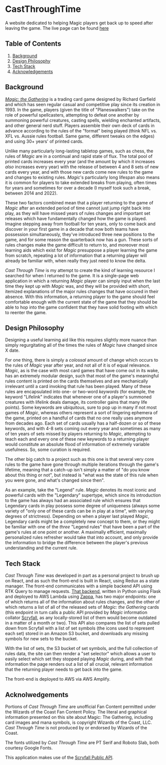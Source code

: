 # CastThroughTime
A website dedicated to helping Magic players get back up to speed after leaving the game.
The live page can be found [here](https://www.castthroughtime.com)

## Table of Contents
1. [Background](https://www.github.com/Asylumrunner/CastThroughTime#background)
2. [Design Philosophy](https://www.github.com/Asylumrunner/CastThroughTime#design-philosophy)
3. [Tech Stack](https://www.github.com/Asylumrunner/CastThroughTime#tech-stack)
4. [Acknowledgements](https://github.com/Asylumrunner/CastThroughTime#acknolwedgements)

## Background
_[Magic: the Gathering](https://en.wikipedia.org/wiki/Magic:_The_Gathering)_ is a trading card game designed by Richard Garfield and which has seen regular casual and competitive play since its creation in 1993. In the game, players (given the title of "Planeswalkers") take on the role of powerful spellcasters, attempting to defeat one another by summoning powerful creatures, casting spells, wielding enchanted artifacts, and other general nerd stuff. Players assemble their own deck of cards in advance according to the rules of the "format" being played (think NFL vs. XFL vs. Aussie rules football. Same game, different tweaks on the edges) and using 30+ years' of printed cards.

Unlike many particularly long-lasting tabletop games, such as chess, the rules of _Magic_ are in a continual and rapid state of flux. The total pool of printed cards increases every year (and the amount by which it increases _also_ increases every year) with the release of between 4 and 8 sets of new cards every year, and with those new cards come new rules to the game and changes to existing rules. _Magic_'s particularly long lifespan also means it is common for players to take extended breaks from playing, often times for years and sometimes for over a decade (I myself took such a break, between 2014 and 2022).

These two factors combined mean that a player returning to the game of _Magic_ after an extended period of time cannot just jump right back into play, as they will have missed years of rules changes and important set releases which have fundamentally changed how the game is played. Imagine stepping away from football for ten years, only to come back and discover in your first game in a decade that now both teams have possession simultaneously, they've introduced three new positions to the game, and for some reason the quarterback now has a gun. These sorts of rules changes make the game difficult to return to, and moreover most learning aids which exist for _Magic_ presuppose a player learning the game from scratch, repeating a lot of information that a returning player will already be familiar with, when really they just need to know the delta.

_Cast Through Time_ is my attempt to create the kind of learning resource I searched for when I returned to the game. It is a single-page web application in which a returning _Magic_ player can simply input when the last time they kept up with _Magic_ was, and they will be provided with short, itemized explanations of the major rules changes that have occured in their absence. With this information, a returning player to the game should feel comfortable enough with the current state of the game that they should be able to hop into the game confident that they have solid footing with which to reenter the game.

## Design Philosophy
Designing a useful learning aid like this requires slightly more nuance than simply regurgitating all of the times the rules of _Magic_ have changed since X date.

For one thing, there is simply a _colossal_ amount of change which occurs to the rules of _Magic_ year after year, and not all of it is of equal relevance. _Magic_, as is the case with most card games that have come out in its wake, has an extremely modular design, such that most of the game's meaningful rules content is printed on the cards themselves and are mechanically irrelevant until a card invoking that rule has been played. Many of these rules are encapsulated into one- or two-word _keywords_ (for example, the keyword "Lifelink" indicates that whenever one of a player's summoned creatures with lifelink deals damage, its controller gains that many life points). Some keywords are ubiquitous, sure to pop up in many if not most games of _Magic_, whereas others represent a sort of lingering ephemera of the game, printed on a handful of cards that no one really uses anymore from decades ago. Each set of cards usually has a half-dozen or so of these keywords, and with 4-8 sets coming out every year and sometimes as many of ten years of sets missed by players returning to _Magic_, attempting to teach each and every one of these new keywords to a returning player would constitute an absolute flood of information of extremely variable usefulness. So, some curation is required.

The other big catch to a project such as this one is that several very core rules to the game have gone through multiple iterations through the game's lifetime, meaning that a catch-up isn't simply a matter of "do you know about this thing or not", but instead is "what was the state of this rule when you were gone, and what's changed since then".

As an example, take the "Legend" rule. _Magic_ denotes its most iconic and powerful cards with the "Legendary" supertype, which since its introduction to the game has always had an associated rule which ensures that Legendary cards in play possess some degree of uniqueness (always some variety of "only one of these cards can be in play at a time", with varying degrees of strictness). Depending on when a player last played _Magic_, Legendary cards might be a completely new concept to them, or they might be familiar with one of the _three_ "Legend rules" that have been a part of the game's rules at one point or another. A maximally efficient, maximally personalized rules refresher would take that into account, and only provide the information to bridge the difference between the player's previous understanding and the current rule.

## Tech Stack
_Cast Through Time_ was developed in part as a personal project to brush up on React, and as such the front-end is built in React, using Redux as a state manager. The front-end communicates with a simple backend API using RTK Query to manage requests. [That backend](https://github.com/Asylumrunner/CastThroughTimeBackend), written in Python using Flask and deployed to AWS Lambda using [Zappa](https://github.com/zappa/Zappa), has two major endpoints: one of which returns all of the information about rules changes, and the other of which returns a list of all of the released sets of _Magic: the Gathering_ cards (this endpoint in turn calls a public API provided by _Magic_ information collator [Scryfall](https://www.scryfall.com), as any locally-stored list of them would become outdated in a matter of a month or two). This API also compares the list of sets pulled down from Scryfall with a list of set symbols (the icons used to represent each set) stored in an Amazon S3 bucket, and downloads any missing symbols for new sets to the bucket.

With the list of sets, the S3 bucket of set symbols, and the full collection of rules data, the site can then render a "set selector" which allows a user to easily select which set they stopped playing _Magic_ during, and with that information the page renders out a list of all crucial, relevant information that the returning player needs to get back into the game.

The front-end is deployed to AWS via AWS Amplify.

## Acknolwedgements
Portions of _Cast Through Time_ are unofficial Fan Content permitted under the Wizards of the Coast Fan Content Policy. The literal and graphical information presented on this site about Magic: The Gathering, including card images and mana symbols, is copyright Wizards of the Coast, LLC. _Cast Through Time_ is not produced by or endorsed by Wizards of the Coast.

The fonts utilized by _Cast Through Time_ are PT Serif and Roboto Slab, both courtesy Google Fonts.

This application makes use of the [Scryfall Public API](https://scryfall.com/docs/api).

